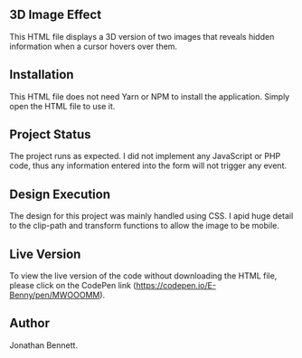 ## 3D Image Effect
This HTML file displays a 3D version of two images that reveals hidden information when a cursor hovers over them.

## Installation
This HTML file does not need Yarn or NPM to install the application. Simply open the HTML file to use it.

## Project Status
The project runs as expected. I did not implement any JavaScript or PHP code, thus any information entered into the form will not trigger any event.

## Design Execution
The design for this project was mainly handled using CSS. I apid huge detail to the clip-path and transform functions to allow the image to be mobile.

## Live Version
To view the live version of the code without downloading the HTML file, please click on the CodePen link (https://codepen.io/E-Benny/pen/MWOOOMM).

## Author
Jonathan Bennett.


